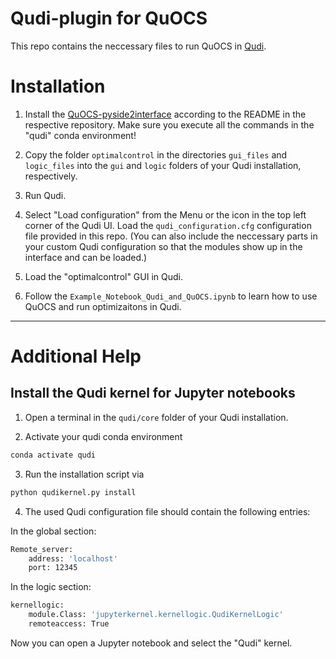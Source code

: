 # Qudi-plugin for QuOCS

This repo contains the neccessary files to run QuOCS in [Qudi](https://github.com/Ulm-IQO/qudi).

# Installation

1) Install the [QuOCS-pyside2interface](https://github.com/Quantum-OCS/QuOCS-pyside2interface) according to the README in the respective repository. 
Make sure you execute all the commands in the "qudi" conda environment!

2) Copy the folder ```optimalcontrol``` in the directories ```gui_files``` and ```logic_files``` into the ```gui```
and ```logic``` folders of your Qudi installation, respectively.

3) Run Qudi.

4) Select "Load configuration" from the Menu or the icon in the top left corner of the Qudi UI. 
Load the ```qudi_configuration.cfg``` configuration file provided in this repo.
(You can also include the neccessary parts in your custom Qudi configuration 
so that the modules show up in the interface and can be loaded.)

5) Load the "optimalcontrol" GUI in Qudi. 

6) Follow the ```Example_Notebook_Qudi_and_QuOCS.ipynb``` to learn how to use QuOCS and run optimizaitons in Qudi.

---

# Additional Help

## Install the Qudi kernel for Jupyter notebooks

1) Open a terminal in the ```qudi/core``` folder of your Qudi installation.

2) Activate your qudi conda environment
~~~bash
conda activate qudi
~~~

3) Run the installation script via
~~~bash
python qudikernel.py install
~~~

4) The used Qudi configuration file should contain the following entries:

In the global section:
~~~bash
Remote_server:
    address: 'localhost'
    port: 12345
~~~

In the logic section:
~~~bash
kernellogic:
    module.Class: 'jupyterkernel.kernellogic.QudiKernelLogic'
    remoteaccess: True
~~~

Now you can open a Jupyter notebook and select the "Qudi" kernel.